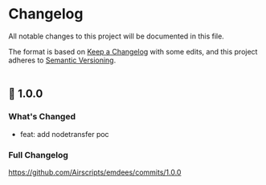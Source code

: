# Changelog
All notable changes to this project will be documented in this file.  

The format is based on [Keep a Changelog](https://keepachangelog.com/en/1.0.0/) with some edits,
and this project adheres to [Semantic Versioning](https://semver.org/spec/v2.0.0.html).  
&nbsp;

## 🎉 1.0.0

### What's Changed
* feat: add nodetransfer poc

### Full Changelog 
https://github.com/Airscripts/emdees/commits/1.0.0
